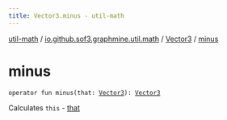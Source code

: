 ```yaml
---
title: Vector3.minus - util-math
---
```


[util-math](../../index.html) / [io.github.sof3.graphmine.util.math](../index.html) / [Vector3](index.html) / [minus](./minus.html)

# minus

`operator fun minus(that: `[`Vector3`](index.html)`): `[`Vector3`](index.html)

Calculates `this` - [that](minus.html#io.github.sof3.graphmine.util.math.Vector3$minus(io.github.sof3.graphmine.util.math.Vector3)/that)

